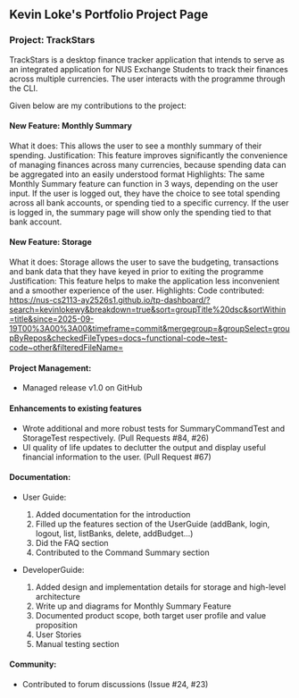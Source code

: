 ## Kevin Loke's Portfolio Project Page

### Project: TrackStars

TrackStars is a desktop finance tracker application that intends to serve as an integrated application for NUS Exchange Students to track their finances across multiple currencies. The user interacts with the programme through the CLI.

Given below are my contributions to the project: 

#### New Feature: Monthly Summary

What it does: This allows the user to see a monthly summary of their spending. 
Justification: This feature improves significantly the convenience of managing finances across many currencies, because spending data can be aggregated into an easily understood format
Highlights: The same Monthly Summary feature can function in 3 ways, depending on the user input. If the user is logged out, they have the choice to see total spending across all bank accounts, or spending tied to a specific currency. If the user is logged in, the summary page will show only the spending tied to that bank account. 

#### New Feature: Storage 
What it does: Storage allows the user to save the budgeting, transactions and bank data that they have keyed in prior to exiting the programme 
Justification: This feature helps to make the application less inconvenient and a smoother experience of the user. 
Highlights:
Code contributed: https://nus-cs2113-ay2526s1.github.io/tp-dashboard/?search=kevinlokewy&breakdown=true&sort=groupTitle%20dsc&sortWithin=title&since=2025-09-19T00%3A00%3A00&timeframe=commit&mergegroup=&groupSelect=groupByRepos&checkedFileTypes=docs~functional-code~test-code~other&filteredFileName=

#### Project Management:
 * Managed release v1.0 on GitHub 

#### Enhancements to existing features
 * Wrote additional and more robust tests for SummaryCommandTest and StorageTest respectively. (Pull Requests #84, #26)
 * UI quality of life updates to declutter the output and display useful financial information to the user. (Pull Request #67)

#### Documentation: 
 * User Guide:
    1. Added documentation for the introduction
    2. Filled up the features section of the UserGuide (addBank, login, logout, list, listBanks, delete, addBudget...)
    3. Did the FAQ section 
    4. Contributed to the Command Summary section 

 * DeveloperGuide: 
    1. Added design and implementation details for storage and high-level architecture
    2. Write up and diagrams for Monthly Summary Feature 
    3. Documented product scope, both target user profile and value proposition 
    4. User Stories
    5. Manual testing section 

#### Community:
 * Contributed to forum discussions (Issue #24, #23)